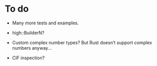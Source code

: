 # To do

  - Many more tests and examples.

  - high::BuilderN?
  - Custom complex number types? But Rust doesn’t support complex numbers
    anyway...
  - CIF inspection?
